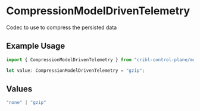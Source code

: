 # CompressionModelDrivenTelemetry

Codec to use to compress the persisted data

## Example Usage

```typescript
import { CompressionModelDrivenTelemetry } from "cribl-control-plane/models/operations";

let value: CompressionModelDrivenTelemetry = "gzip";
```

## Values

```typescript
"none" | "gzip"
```
